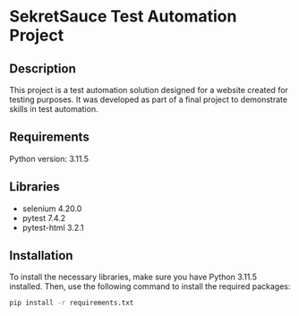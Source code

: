# SekretSauce Test Automation Project

## Description
This project is a test automation solution designed for a website created for testing purposes. It was developed as part of a final project to demonstrate skills in test automation.

## Requirements
Python version: 3.11.5

## Libraries
- selenium 4.20.0
- pytest 7.4.2
- pytest-html 3.2.1

## Installation

To install the necessary libraries, make sure you have Python 3.11.5 installed. Then, use the following command to install the required packages:

```bash
pip install -r requirements.txt
